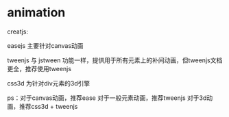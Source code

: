 # animation

creatjs:

  easejs 主要针对canvas动画

  tweenjs 与 jstween 功能一样，提供用于所有元素上的补间动画，但tweenjs文档更全，推荐使用tweenjs

css3d 为针对div元素的3d引擎

ps：对于canvas动画，推荐ease
    对于一般元素动画，推荐tweenjs
    对于3d动画，推荐css3d + tweenjs
